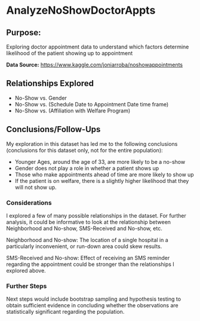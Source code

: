 # AnalyzeNoShowDoctorAppts

## Purpose:
Exploring doctor appointment data to understand which factors determine likelihood of the patient showing up to appointment

**Data Source:** https://www.kaggle.com/joniarroba/noshowappointments

## Relationships Explored
- No-Show vs. Gender
- No-Show vs. (Schedule Date to Appointment Date time frame)
- No-Show vs. (Affiliation with Welfare Program)

## Conclusions/Follow-Ups

My exploration in this dataset has led me to the following conclusions (conclusions for this dataset only, not for the entire population):

- Younger Ages, around the age of 33, are more likely to be a no-show
- Gender does not play a role in whether a patient shows up
- Those who make appointments ahead of time are more likely to show up
- If the patient is on welfare, there is a slightly higher likelihood that they will not show up.

### Considerations

I explored a few of many possible relationships in the dataset. For further analysis, it could be informative to look at the relationship between Neighborhood and No-show, SMS-Received and No-show, etc.

Neighborhood and No-show: The location of a single hospital in a particularly inconvenient, or run-down area could skew results.

SMS-Received and No-show: Effect of receiving an SMS reminder regarding the appointment could be stronger than the relationships I explored above.

### Further Steps

Next steps would include bootstrap sampling and hypothesis testing to obtain sufficient evidence in concluding whether the observations are statistically significant regarding the population.
